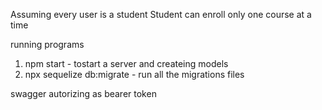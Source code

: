 Assuming every user is a student
Student can enroll only one course at a time

running programs
1) npm start - tostart a server and createing models
2) npx sequelize db:migrate - run all the migrations files 

swagger
autorizing as bearer token